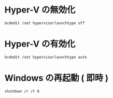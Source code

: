 # Hyper-V の無効化  
  
```bash
bcdedit /set hypervisorlaunchtype off
```
  
# Hyper-V の有効化  
  
```bash
bcdedit /set hypervisorlaunchtype auto
```
  
# Windows の再起動 ( 即時 )  
  
```bash
shutdown /r /t 0
```
